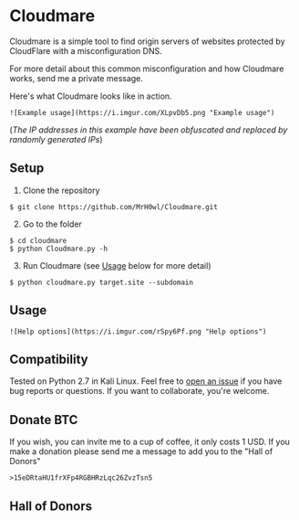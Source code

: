 # Cloudmare

Cloudmare is a simple tool to find origin servers of websites protected by CloudFlare with a misconfiguration DNS.

For more detail about this common misconfiguration and how Cloudmare works, send me a private message.

Here's what Cloudmare looks like in action.

```
![Example usage](https://i.imgur.com/XLpvDb5.png "Example usage")
```

(_The IP addresses in this example have been obfuscated and replaced by randomly generated IPs_)

## Setup

1) Clone the repository

```
$ git clone https://github.com/MrH0wl/Cloudmare.git
```

2) Go to the folder

```
$ cd cloudmare
$ python Cloudmare.py -h
```

3) Run Cloudmare (see [Usage](#usage) below for more detail)

```
$ python cloudmare.py target.site --subdomain
```

## Usage

```
![Help options](https://i.imgur.com/rSpy6Pf.png "Help options")
```

## Compatibility

Tested on Python 2.7 in Kali Linux. Feel free to [open an issue] if you have bug reports or questions. If you want to collaborate, you're welcome.

[open an issue]: https://github.com/MrH0wl/Cloudmare/issues/new

## Donate BTC

If you wish, you can invite me to a cup of coffee, it only costs 1 USD. If you make a donation please send me a message to add you to the "Hall of Donors"

```
>15eDRtaHU1frXFp4RGBHRzLqc26ZvzTsn5
```

## Hall of Donors

```

```